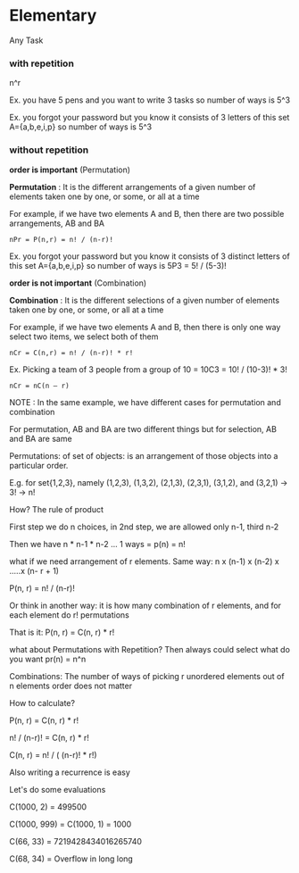 # Elementary

Any Task 

### with repetition

n^r

Ex. you have 5 pens and you want to write 3 tasks so number of ways is 5^3 

Ex. you forgot your password but you know it consists of 3 letters of this set A={a,b,e,i,p} so number of ways is 5^3

### without repetition

**order is important** (Permutation)

**Permutation** : It is the different arrangements of a given number of elements taken one by one, or some, or all at a time

For example, if we have two elements A and B, then there are two possible arrangements, AB and BA

`nPr = P(n,r) = n! / (n-r)!`
                 
Ex. you forgot your password but you know it consists of 3 distinct letters of this set A={a,b,e,i,p} so number of ways is 5P3 = 5! / (5-3)!

**order is not important** (Combination)

**Combination** : It is the different selections of a given number of elements taken one by one, or some, or all at a time

For example, if we have two elements A and B, then there is only one way select two items, we select both of them

`nCr = C(n,r) = n! / (n-r)! * r!`

Ex. Picking a team of 3 people from a group of 10 = 10C3 = 10! / (10-3)! * 3!
 
 `nCr = nC(n – r)`

NOTE : In the same example, we have different cases for permutation and combination

For permutation, AB and BA are two different things but for selection, AB and BA are same

Permutations: of set of objects: is an arrangement of those objects into a particular order.

E.g. for set{1,2,3}, namely (1,2,3), (1,3,2), (2,1,3), (2,3,1), (3,1,2), and (3,2,1) -> 3!	-> n!

How? The rule of product

First step we do n choices, in 2nd step, we are allowed only n-1, third n-2

Then we have n * n-1 * n-2 ... 1 ways =		p(n) = n!

what if we need arrangement of r elements. Same way: n x (n-1) x (n-2) x .....x (n- r + 1)

P(n, r) = n! / (n-r)!

Or think in another way: it is how many combination of r elements, and for each element do r! permutations

That is it: P(n, r) = C(n, r) * r!

what about Permutations with Repetition? Then always could select what do you want pr(n) = n^n

Combinations: The number of ways of picking r unordered elements out of n elements
order does not matter

How to calculate?

P(n, r) = C(n, r) * r!

n! / (n-r)! = C(n, r) * r!

C(n, r) = n! / ( (n-r)!  * r!)

Also writing a recurrence is easy

Let's do some evaluations

C(1000, 2) = 499500

C(1000, 999) = C(1000, 1) = 1000

C(66, 33) = 7219428434016265740

C(68, 34) = Overflow in long long
